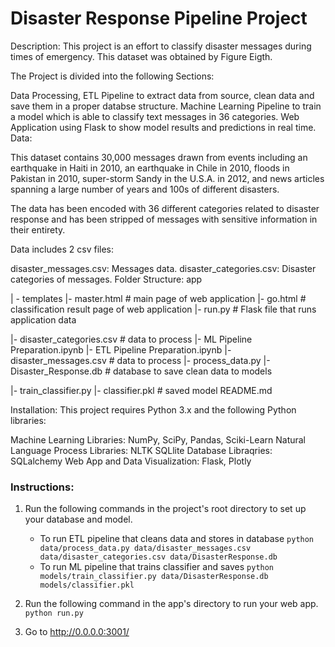 # Disaster Response Pipeline Project
Description:
This project is an effort to classify disaster messages during times of emergency. This dataset was obtained by Figure Eigth.

The Project is divided into the following Sections:

Data Processing, ETL Pipeline to extract data from source, clean data and save them in a proper databse structure.
Machine Learning Pipeline to train a model which is able to classify text messages in 36 categories.
Web Application using Flask to show model results and predictions in real time.
Data:

This dataset contains 30,000 messages drawn from events including an earthquake in Haiti in 2010, an earthquake in Chile in 2010, floods in Pakistan in 2010, super-storm Sandy in the U.S.A. in 2012, and news articles spanning a large number of years and 100s of different disasters.

The data has been encoded with 36 different categories related to disaster response and has been stripped of messages with sensitive information in their entirety.

Data includes 2 csv files:

disaster_messages.csv: Messages data.
disaster_categories.csv: Disaster categories of messages.
Folder Structure:
app

| - templates
|- master.html # main page of web application
|- go.html # classification result page of web application
|- run.py # Flask file that runs application
data

|- disaster_categories.csv # data to process
|- ML Pipeline Preparation.ipynb
|- ETL Pipeline Preparation.ipynb
|- disaster_messages.csv # data to process
|- process_data.py
|- Disaster_Response.db # database to save clean data to
models

|- train_classifier.py
|- classifier.pkl # saved model
README.md

Installation:
This project requires Python 3.x and the following Python libraries:

Machine Learning Libraries: NumPy, SciPy, Pandas, Sciki-Learn
Natural Language Process Libraries: NLTK
SQLlite Database Libraqries: SQLalchemy
Web App and Data Visualization: Flask, Plotly


### Instructions:
1. Run the following commands in the project's root directory to set up your database and model.

    - To run ETL pipeline that cleans data and stores in database
        `python data/process_data.py data/disaster_messages.csv data/disaster_categories.csv data/DisasterResponse.db`
    - To run ML pipeline that trains classifier and saves
        `python models/train_classifier.py data/DisasterResponse.db models/classifier.pkl`

2. Run the following command in the app's directory to run your web app.
    `python run.py`

3. Go to http://0.0.0.0:3001/
